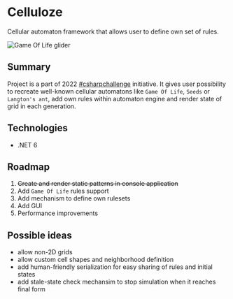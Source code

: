 # Celluloze

Cellular automaton framework that allows user to define own set of rules.

![Game Of Life glider](https://upload.wikimedia.org/wikipedia/commons/f/f2/Game_of_life_animated_glider.gif)

## Summary

Project is a part of 2022 [#csharpchallenge](https://twitter.com/hashtag/csharpchallenge?f=live) initiative. It gives user possibility to recreate well-known cellular automatons like `Game Of Life`, `Seeds` or `Langton's ant`, add own rules within automaton engine and render state of grid in each generation.

## Technologies

* .NET 6

## Roadmap

1. ~~Create and render static patterns in console application~~
1. Add `Game Of Life` rules support
1. Add mechanism to define own rulesets
1. Add GUI
1. Performance improvements

## Possible ideas

* allow non-2D grids
* allow custom cell shapes and neighborhood definition
* add human-friendly serialization for easy sharing of rules and initial states
* add stale-state check mechansim to stop simulation when it reaches final form